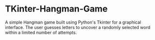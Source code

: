 # TKinter-Hangman-Game
A simple Hangman game built using Python's Tkinter for a graphical interface. The user guesses letters to uncover a randomly selected word within a limited number of attempts.

